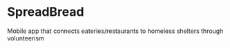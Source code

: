 # SpreadBread
Mobile app that connects eateries/restaurants to homeless shelters through volunteerism
